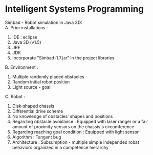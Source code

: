 # Intelligent Systems Programming
 
Simbad - Robot simulation in Java 3D:\
A. Prior installations : 
  1. IDE : eclipse 
  2. Java 3D (v1.5)
  3. JRE
  4. JDK
  5. Incorporate "Simbad-1.7.jar" in the project libraries

B. Environment :
  1. Multiple randomly placed obstacles
  2. Random initial robot position
  3. Light source - goal

C. Robot :
  1. Disk-shaped chassis 
  2. Differential drive scheme
  3. No knowledge of obstacles' shapes and positions
  4. Regarding obstacle avoidance : Equipped with laser ranger or a fair amount of proximity sensors on the chassis's circumference
  5. Regarding reaching goal condition : Equipped with light sensor
  6. Algorithm : Tangent bug
  7. Architecture : Subsumption - multiple simple independed robat behaviors organized in a competence hierarchy
